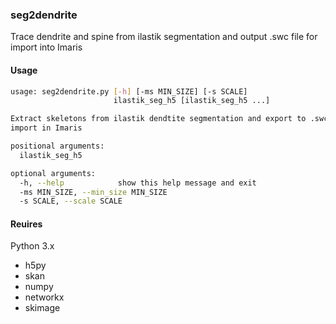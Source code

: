 ### seg2dendrite

Trace dendrite and spine from ilastik segmentation and output .swc file for import into Imaris

#### Usage
```bash
usage: seg2dendrite.py [-h] [-ms MIN_SIZE] [-s SCALE]
                       ilastik_seg_h5 [ilastik_seg_h5 ...]

Extract skeletons from ilastik dendtite segmentation and export to .swc for
import in Imaris

positional arguments:
  ilastik_seg_h5

optional arguments:
  -h, --help            show this help message and exit
  -ms MIN_SIZE, --min_size MIN_SIZE
  -s SCALE, --scale SCALE
```
#### Reuires
Python 3.x
* h5py
* skan
* numpy
* networkx
* skimage
